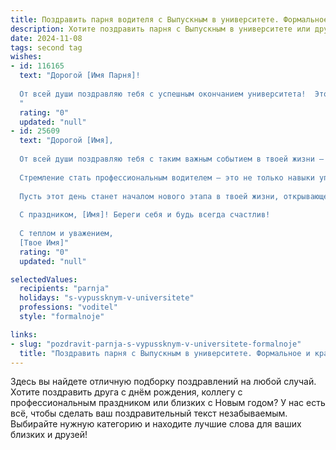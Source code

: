 ```yaml
---
title: Поздравить парня водителя с Выпускным в университете. Формальное и красивое
description: Хотите поздравить парня с Выпускным в университете или другим праздником? Наш ИИ создаст незабываемое поздравление, а вы обязательно выделитесь среди других.  
date: 2024-11-08
tags: second tag
wishes:
- id: 116165
  text: "Дорогой [Имя Парня]!
  
  От всей души поздравляю тебя с успешным окончанием университета!  Этот день знаменует собой начало новой главы в твоей жизни,  и я желаю тебе больших успехов на выбранном пути –  пути профессионального водителя. Пусть твоя дорога будет безопасной,  а каждое путешествие – приятным и плодотворным.  Желаю тебе процветания,  уверенности в себе и достижения всех намеченных целей!
  "
  rating: "0"
  updated: "null"
- id: 25609
  text: "Дорогой [Имя],
  
  От всей души поздравляю тебя с таким важным событием в твоей жизни – выпускным вечером университета! Этот день стал воплощением твоих усилий, стремлений и достижений. Ты прошел долгий путь обучения, показав не только знания, но и характер, стойкость и решимость.
  
  Стремление стать профессиональным водителем – это не только навыки управления автомобилем, но и умение быть внимательным, ответственным и заботливым. Ты уже сейчас продемонстрировал все эти качества, и я уверена, что твоя будущая профессиональная деятельность будет наполнена успехом и уважением со стороны окружающих.
  
  Пусть этот день станет началом нового этапа в твоей жизни, открывающего перед тобой широкие возможности и новые горизонты. Желаю тебе не останавливаться на достигнутом, продолжать развиваться и покорять новые вершины.
  
  С праздником, [Имя]! Береги себя и будь всегда счастлив!
  
  С теплом и уважением,
  [Твое Имя]"
  rating: "0"
  updated: "null"

selectedValues:
  recipients: "parnja"
  holidays: "s-vypussknym-v-universitete"
  professions: "voditel"
  style: "formalnoje"

links:
- slug: "pozdravit-parnja-s-vypussknym-v-universitete-formalnoje"
  title: "Поздравить парня с Выпускным в университете. Формальное и красивое"
---
```


Здесь вы найдете отличную подборку поздравлений на любой случай.
Хотите поздравить друга с днём рождения, коллегу с профессиональным праздником или близких с Новым годом? У нас есть всё, чтобы сделать ваш поздравительный текст незабываемым. Выбирайте нужную категорию и находите лучшие слова для ваших близких и друзей!
